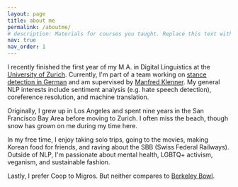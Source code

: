 ```yaml
---
layout: page
title: about me
permalink: /aboutme/
# description: Materials for courses you taught. Replace this text with your description.
nav: true
nav_order: 1
---
```


I recently finished the first year of my M.A. in Digital Linguistics at the [University of Zurich](https://www.cl.uzh.ch/en.html). Currently, I'm part of a team working on [stance detection in German](https://www.cl.uzh.ch/en/texttechnologies/research/opinionmining/sentiment-inference.html) and am supervised by [Manfred Klenner](https://www.cl.uzh.ch/de/people/team/compling/klenner.html). My general NLP interests include sentiment analysis (e.g. hate speech detection), coreference resolution, and machine translation.

Originally, I grew up in Los Angeles and spent nine years in the San Francisco Bay Area before moving to Zurich. I often miss the beach, though snow has grown on me during my time here.

In my free time, I enjoy taking solo trips, going to the movies, making Korean food for friends, and raving about the SBB (Swiss Federal Railways). Outside of NLP, I'm passionate about mental health, LGBTQ+ activism, veganism, and sustainable fashion.

Lastly, I prefer Coop to Migros. But neither compares to [Berkeley Bowl](https://g.page/BerkeleyBowlMarketplace?share).